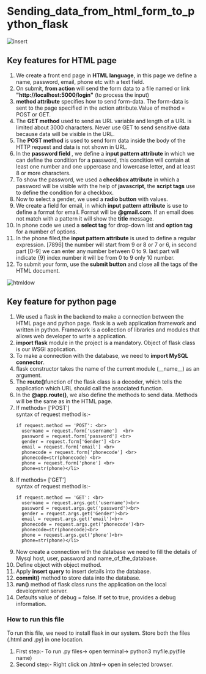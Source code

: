 # Sending_data_from_html_form_to_python_flask  
![insert](https://user-images.githubusercontent.com/47202519/53413964-90c24e00-39f3-11e9-98d2-453835d257b3.jpg)

## Key features for HTML  page
<ol>
  <li>We create a front end page in <strong>HTML language</strong>, in this page we define a name, password, email, phone etc with a text field.</li>
  <li>On submit, <strong>from action</strong> will send the form data to a file named or link <strong>"http://localhost:5000/login"</strong> (to process the input)</li>
  <li><strong>method attribute</strong> specifies how to send form-data. The form-data is sent to the page specified in the action attribute.Value of method = POST or GET.</li>
  <li>The <strong>GET method</strong> used to send as URL variable and length of a URL is limited about 3000 characters. Never use GET to send sensitive data because data will be visible in the URL.</li>
  <li>The <strong>POST method</strong> is used to send form data inside the body of the HTTP request and data is not shown in URL.</li>
  <li>In the <strong>password field </strong>, we define a <strong>input pattern attribute</strong> in which we can define the condition for a password, this condition will contain at least one number and one uppercase and lowercase letter, and at least 8 or more characters.</li>
  <li>To show the password, we used a<strong> checkbox attribute</strong> in which a password will be visible with the help of <strong>javascript</strong>, the <strong>script tags</strong> use to define the condition for a checkbox. </li>
  <li>Now to select a gender, we used a <strong> radio button</strong> with values.  </li>
  <li>We create a field for email, in which <strong>input pattern attribute</strong> is use to define a format for email. Format will be <strong>@gmail.com</strong>. If an email does not match with a pattern it will show the <strong>title</strong> message. </li>
  <li>In phone code we used a <strong>select tag</strong> for drop-down list and <strong>option tag</strong> for a number of options.</li>
  <li>In the phone filed,the <strong>input pattern attribute</strong> is used to define a regular expression. [7896] the number will start from 9 or 8 or 7 or 6, in second part [0-9] we can enter any number between 0 to 9. last part will indicate {9} index number it will be from 0 to 9 only 10 number.</li>
  <li>To submit your form, use the<strong> submit button</strong> and close all the tags of the HTML document.</li>
  </ol>  
  
  ![htmldow](https://user-images.githubusercontent.com/47202519/53476378-41822900-3a98-11e9-98f2-503d4f1155d6.png)
  
  
  ## Key feature for python page
  <ol>
  <li>We used a flask in the backend to make a connection between the HTML page and python page. flask is a web application framework and written in python. Framework is a collection of libraries and modules that allows web developer to write a application.</li>
  <li><strong>import flask</strong> module in the project is a mandatory. Object of flask class is our WSGI application. </li>
  <li>To make a connection with the database, we need to <strong>import MySQL connector</strong>.</li>
  <li>flask constructor takes the name of the current module (__name__) as an argument.</li>
  <li>The <strong>route()</strong>function of the flask class is a decoder, which tells the application which URL should call the associated function.</li>
  <li>In the <strong>@app.route()</strong>, we also define the methods to send data. Methods will be the same as in the HTML page. </li>
  <li>If methods= ['POST']  <br>
    syntax of request method is:-  <br>  
    
    if request.method == 'POST': <br>
      username = request.form['username']  <br>
      password = request.form['password'] <br>
      gender = request.form['Gender'] <br>
      email = request.form['email'] <br>
      phonecode = request.form['phonecode'] <br>
      phonecode=str(phonecode) <br>
      phone = request.form['phone'] <br>
      phone=str(phone)</li>
  <li>If methods= ['GET']  <br>
    syntax of request method is:- <br>   
  
    if request.method == 'GET': <br>
      username = request.args.get('username')<br>
      password = request.args.get('password')<br>
      gender = request.args.get('Gender')<br>
      email = request.args.get('email')<br>
      phonecode = request.args.get('phonecode')<br>
      phonecode=str(phonecode)<br>
      phone = request.args.get('phone')<br>
      phone=str(phone)</li>
  <li>Now create a connection with the database we need to fill the details of Mysql host, user, password and name_of_the_database.</li>
  <li>Define object with object method.</li>
  <li>Apply <strong>insert query</strong> to insert details into the database.</li>
  <li><strong>commit()</strong> method to store data into the database. </li>
  <li><strong>run()</strong> method of flask class runs the application on the local development server.</li>
  <li>Defaults value of debug = false. If set to true, provides a debug information. </li>
</ol>

### How to run this file
 To run this file, we need to install flask in our system.
Store both the files (.html and .py) in one location.
<ol>
  <li>First step:- To run .py files-> open terminal-> python3 myfile.py(file name)</li>
  <li>Second step:- Right click on .html-> open in selected browser.</li>
  </ol>
  
  

